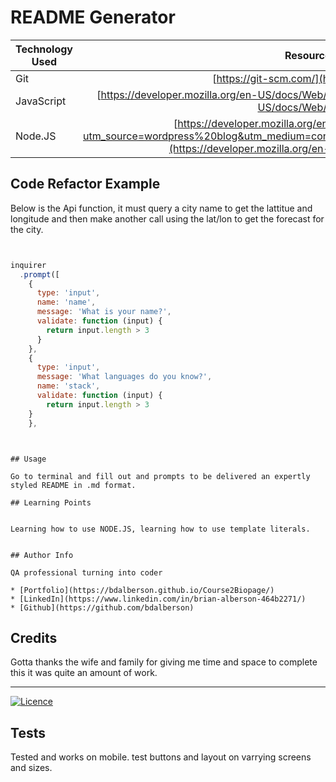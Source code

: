 # README Generator

| Technology Used         | Resource URL           | 
| ------------- |:-------------:| 
| Git | [https://git-scm.com/](https://git-scm.com/)     |    
| JavaScript | [https://developer.mozilla.org/en-US/docs/Web/JavaScript](https://developer.mozilla.org/en-US/docs/Web/JavaScript)     
| Node.JS| [https://developer.mozilla.org/en-US/docs/Glossary/Node.js?utm_source=wordpress%20blog&utm_medium=content%20link&utm_campaign=promote%20mdn](https://developer.mozilla.org/en-US/docs/Web/API/Fetch_API)    


## Code Refactor Example


Below is the Api function, it must query a city name to get the lattitue and longitude and then make another call using the lat/lon to get the forecast for the city. 

```node.js


inquirer
  .prompt([
    {
      type: 'input',
      name: 'name',
      message: 'What is your name?',
      validate: function (input) { 
        return input.length > 3
      }
    },
    {
      type: 'input',
      message: 'What languages do you know?',
      name: 'stack',
      validate: function (input) { 
        return input.length > 3
    }
    },
```


```


## Usage 

Go to terminal and fill out and prompts to be delivered an expertly styled README in .md format.

## Learning Points 


Learning how to use NODE.JS, learning how to use template literals.  


## Author Info

QA professional turning into coder 

* [Portfolio](https://bdalberson.github.io/Course2Biopage/)
* [LinkedIn](https://www.linkedin.com/in/brian-alberson-464b2271/)
* [Github](https://github.com/bdalberson)
```

## Credits

Gotta thanks the wife and family for giving me time and space to complete this it was quite an amount of work.     

---

   [![Licence](https://img.shields.io/badge/%3CLicense%3E-%3CMIT%3E-%3CBLUE%3E)](./LICENSE)



## Tests
Tested and works on mobile. test buttons and layout on varrying screens and sizes.  
